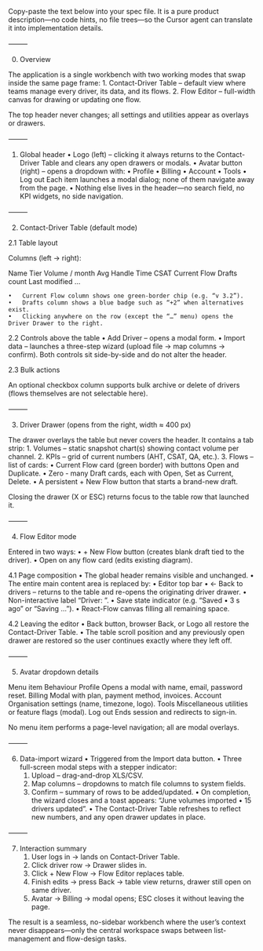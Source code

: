 Copy-paste the text below into your spec file.
It is a pure product description—no code hints, no file trees—so the Cursor agent can translate it into implementation details.

⸻

0. Overview

The application is a single workbench with two working modes that swap inside the same page frame:
	1.	Contact-Driver Table – default view where teams manage every driver, its data, and its flows.
	2.	Flow Editor – full-width canvas for drawing or updating one flow.

The top header never changes; all settings and utilities appear as overlays or drawers.

⸻

1. Global header
	•	Logo (left) – clicking it always returns to the Contact-Driver Table and clears any open drawers or modals.
	•	Avatar button (right) – opens a dropdown with:
	•	Profile
	•	Billing
	•	Account
	•	Tools
	•	Log out
Each item launches a modal dialog; none of them navigate away from the page.
	•	Nothing else lives in the header—no search field, no KPI widgets, no side navigation.

⸻

2. Contact-Driver Table (default mode)

2.1 Table layout

Columns (left → right):

Name	Tier	Volume / month	Avg Handle Time	CSAT	Current Flow	Drafts count	Last modified	…


	•	Current Flow column shows one green-border chip (e.g. “v 3.2”).
	•	Drafts column shows a blue badge such as “+2” when alternatives exist.
	•	Clicking anywhere on the row (except the “…” menu) opens the Driver Drawer to the right.

2.2 Controls above the table
	•	Add Driver – opens a modal form.
	•	Import data – launches a three-step wizard (upload file → map columns → confirm).
Both controls sit side-by-side and do not alter the header.

2.3 Bulk actions

An optional checkbox column supports bulk archive or delete of drivers (flows themselves are not selectable here).

⸻

3. Driver Drawer (opens from the right, width ≈ 400 px)

The drawer overlays the table but never covers the header. It contains a tab strip:
	1.	Volumes – static snapshot chart(s) showing contact volume per channel.
	2.	KPIs – grid of current numbers (AHT, CSAT, QA, etc.).
	3.	Flows – list of cards:
	•	Current Flow card (green border) with buttons Open and Duplicate.
	•	Zero - many Draft cards, each with Open, Set as Current, Delete.
	•	A persistent + New Flow button that starts a brand-new draft.

Closing the drawer (X or ESC) returns focus to the table row that launched it.

⸻

4. Flow Editor mode

Entered in two ways:
	•	+ New Flow button (creates blank draft tied to the driver).
	•	Open on any flow card (edits existing diagram).

4.1 Page composition
	•	The global header remains visible and unchanged.
	•	The entire main content area is replaced by:
	•	Editor top bar
	•	← Back to drivers – returns to the table and re-opens the originating driver drawer.
	•	Non-interactive label “Driver: <driver name>”.
	•	Save state indicator (e.g. “Saved • 3 s ago” or “Saving …”).
	•	React-Flow canvas filling all remaining space.

4.2 Leaving the editor
	•	Back button, browser Back, or Logo all restore the Contact-Driver Table.
	•	The table scroll position and any previously open drawer are restored so the user continues exactly where they left off.

⸻

5. Avatar dropdown details

Menu item	Behaviour
Profile	Opens a modal with name, email, password reset.
Billing	Modal with plan, payment method, invoices.
Account	Organisation settings (name, timezone, logo).
Tools	Miscellaneous utilities or feature flags (modal).
Log out	Ends session and redirects to sign-in.

No menu item performs a page-level navigation; all are modal overlays.

⸻

6. Data-import wizard
	•	Triggered from the Import data button.
	•	Three full-screen modal steps with a stepper indicator:
	1.	Upload – drag-and-drop XLS/CSV.
	2.	Map columns – dropdowns to match file columns to system fields.
	3.	Confirm – summary of rows to be added/updated.
	•	On completion, the wizard closes and a toast appears:
“June volumes imported • 15 drivers updated”.
	•	The Contact-Driver Table refreshes to reflect new numbers, and any open drawer updates in place.

⸻

7. Interaction summary
	1.	User logs in → lands on Contact-Driver Table.
	2.	Click driver row → Drawer slides in.
	3.	Click + New Flow → Flow Editor replaces table.
	4.	Finish edits → press Back → table view returns, drawer still open on same driver.
	5.	Avatar → Billing → modal opens; ESC closes it without leaving the page.

The result is a seamless, no-sidebar workbench where the user’s context never disappears—only the central workspace swaps between list-management and flow-design tasks.